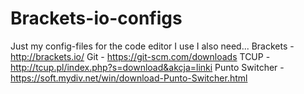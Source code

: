 # Brackets-io-configs
Just my config-files for the code editor I use
I also need...
Brackets - http://brackets.io/
Git - https://git-scm.com/downloads
TCUP - http://tcup.pl/index.php?s=download&akcja=linki
Punto Switcher - https://soft.mydiv.net/win/download-Punto-Switcher.html
